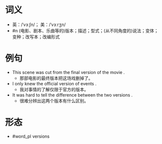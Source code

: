 # 词义
- 英：/ˈvɜːʃn/； 美：/ˈvɜːrʒn/
- #n (电影、剧本、乐曲等的)版本；描述；型式；(从不同角度的)说法；变体；变种；改写本；改编形式
# 例句
- This scene was cut from the final version of the movie .
	- 那部电影的最终版本把这场戏删掉了。
- I only knew the official version of events .
	- 我对事情的了解仅限于官方的版本。
- It was hard to tell the difference between the two versions .
	- 很难分辨出这两个版本有什么区别。
# 形态
- #word_pl versions
